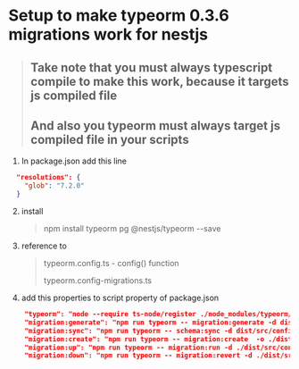 # Setup to make typeorm 0.3.6 migrations work for nestjs

> ## Take note that you must always typescript compile to make this work, because it targets js compiled file
>
> ## And also you typeorm must always target js compiled file in your scripts

1. In package.json add this line

```json
  "resolutions": {
    "glob": "7.2.0"
  }
```

2. install

   > npm install typeorm pg @nestjs/typeorm --save

3. reference to

   > typeorm.config.ts - config() function
   > 
   > typeorm.config-migrations.ts

4. add this properties to script property of package.json

```json
    "typeorm": "node --require ts-node/register ./node_modules/typeorm/cli.js",
    "migration:generate": "npm run typeorm -- migration:generate -d dist/src/config/typeorm/typeorm.config-migrations.js -o dist/src/migrations/migrations",
    "migration:sync": "npm run typeorm -- schema:sync -d dist/src/config/typeorm/typeorm.config-migrations.js ",
    "migration:create": "npm run typeorm -- migration:create  -o ./dist/src/migrations/migrations",
    "migration:up": "npm run typeorm -- migration:run -d ./dist/src/config/typeorm/typeorm.config-migrations.js",
    "migration:down": "npm run typeorm -- migration:revert -d ./dist/src/config/typeorm/typeorm.config-migrations.js"
```
